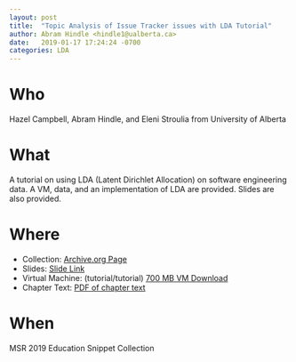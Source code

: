 ```yaml
---
layout: post
title:  "Topic Analysis of Issue Tracker issues with LDA Tutorial"
author: Abram Hindle <hindle1@ualberta.ca>
date:   2019-01-17 17:24:24 -0700
categories: LDA
---
```


# Who

Hazel Campbell, Abram Hindle, and Eleni Stroulia from University of Alberta

# What

A tutorial on using LDA (Latent Dirichlet Allocation) on software engineering data. A VM, data, and an implementation of LDA are provided. Slides are also provided.

# Where

* Collection: [Archive.org Page](https://archive.org/details/LDAinSETutorial)
* Slides: [Slide Link](https://archive.org/download/LDAinSETutorial/lda-tutorial-slides.pdf)
* Virtual Machine: (tutorial/tutorial) [700 MB VM Download](https://archive.org/29/items/LDAinSETutorial/LDA-Tutorial.ova)
* Chapter Text: [PDF of chapter text](http://webdocs.cs.ualberta.ca/~hindle1/2016/06Hindle.pdf)

# When

MSR 2019 Education Snippet Collection
